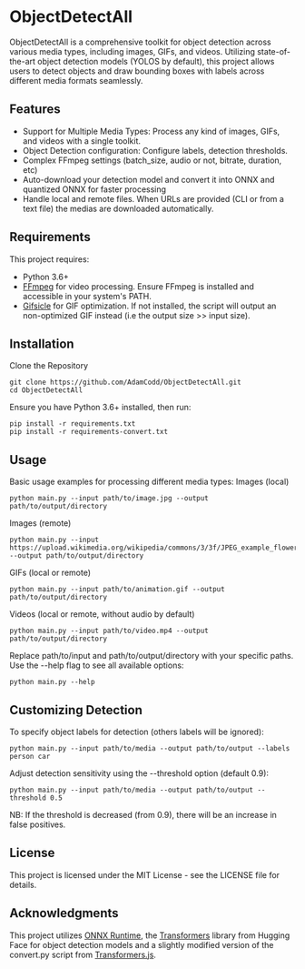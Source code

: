 # ObjectDetectAll
ObjectDetectAll is a comprehensive toolkit for object detection across various media types, including images, GIFs, and videos. Utilizing state-of-the-art object detection models (YOLOS by default), this project allows users to detect objects and draw bounding boxes with labels across different media formats seamlessly.

## Features
* Support for Multiple Media Types: Process any kind of images, GIFs, and videos with a single toolkit.
* Object Detection configuration: Configure labels, detection thresholds.
* Complex FFmpeg settings (batch_size, audio or not, bitrate, duration, etc)
* Auto-download your detection model and convert it into ONNX and quantized ONNX for faster processing
* Handle local and remote files. When URLs are provided (CLI or from a text file) the medias are downloaded automatically.

## Requirements
This project requires:
* Python 3.6+
* [FFmpeg](https://ffmpeg.org/download.html) for video processing. Ensure FFmpeg is installed and accessible in your system's PATH.
* [Gifsicle](https://www.lcdf.org/gifsicle/) for GIF optimization. If not installed, the script will output an non-optimized GIF instead (i.e the output size >> input size).


## Installation
Clone the Repository
```
git clone https://github.com/AdamCodd/ObjectDetectAll.git
cd ObjectDetectAll
```
Ensure you have Python 3.6+ installed, then run:
```
pip install -r requirements.txt
pip install -r requirements-convert.txt
```

## Usage
Basic usage examples for processing different media types:
Images (local)
```
python main.py --input path/to/image.jpg --output path/to/output/directory
```
Images (remote)
```
python main.py --input https://upload.wikimedia.org/wikipedia/commons/3/3f/JPEG_example_flower.jpg --output path/to/output/directory
```
GIFs (local or remote)
```
python main.py --input path/to/animation.gif --output path/to/output/directory
```
Videos (local or remote, without audio by default)
```
python main.py --input path/to/video.mp4 --output path/to/output/directory
```

Replace path/to/input and path/to/output/directory with your specific paths. Use the --help flag to see all available options:
```
python main.py --help
```

## Customizing Detection
To specify object labels for detection (others labels will be ignored):
```
python main.py --input path/to/media --output path/to/output --labels person car
```
Adjust detection sensitivity using the --threshold option (default 0.9):
```
python main.py --input path/to/media --output path/to/output --threshold 0.5
```
NB: If the threshold is decreased (from 0.9), there will be an increase in false positives.

## License
This project is licensed under the MIT License - see the LICENSE file for details.

## Acknowledgments
This project utilizes [ONNX Runtime](https://github.com/microsoft/onnxruntime), the [Transformers](https://github.com/huggingface/transformers) library from Hugging Face for object detection models and a slightly modified version of the convert.py script from [Transformers.js](https://github.com/xenova/transformers.js).
